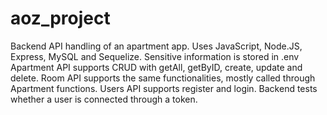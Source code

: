 # aoz_project

Backend API handling of an apartment app. Uses JavaScript, Node.JS, Express, MySQL and Sequelize.
Sensitive information is stored in .env
Apartment API supports CRUD with getAll, getByID, create, update and delete.
Room API supports the same functionalities, mostly called through Apartment functions.
Users API supports register and login.
Backend tests whether a user is connected through a token.
